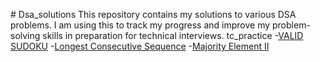 \# Dsa_solutions
This repository contains my solutions to various DSA problems. I am using this to track my progress and improve my problem-solving skills in preparation for technical interviews.
tc_practice
-[VALID SUDOKU](https://leetcode.com/submissions/detail/1774161872/)
-[Longest Consecutive Sequence](https://leetcode.com/submissions/detail/1774210225/)
-[Majority Element II](https://leetcode.com/submissions/detail/1774219244/)


